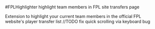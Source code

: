 #FPLHighlighter
highlight team members in FPL site transfers page

Extension to highlight your current team members in the official FPL website's player transfer list
	//TODO fix quick scrolling via keyboard bug